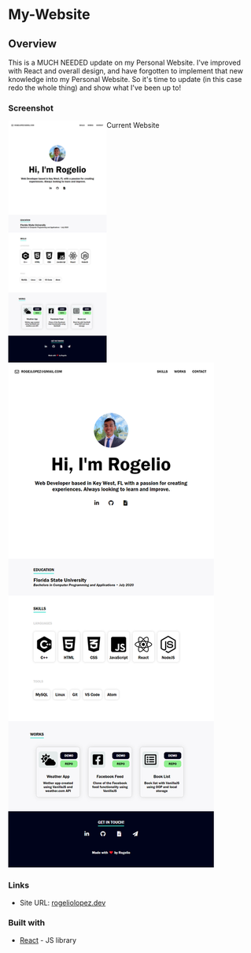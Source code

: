 # My-Website

## Overview

This is a MUCH NEEDED update on my Personal Website. I've improved with React and overall design, and have forgotten to implement that new knowledge into my Personal Website. So it's time to update (in this case redo the whole thing) and show what I've been up to!


### Screenshot

Current Website
<img alt="Current Site" src="./rogeliolopez-old.png" align="left" width="200px"/>
![](./rogeliolopez-old.png)


### Links

- Site URL: [rogeliolopez.dev](https://rogeliolopez.dev)


### Built with

- [React](https://reactjs.org/) - JS library
